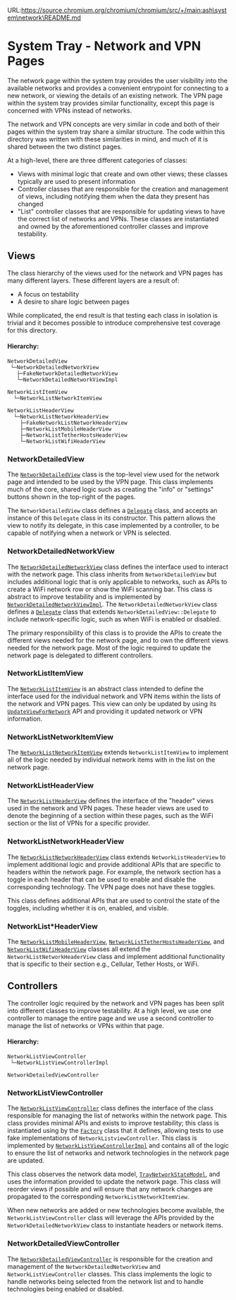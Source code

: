URL:https://source.chromium.org/chromium/chromium/src/+/main:ash\system\network\README.md
# System Tray - Network and VPN Pages

The network page within the system tray provides the user visibility into the
available networks and provides a convenient entrypoint for connecting to a new
network, or viewing the details of an existing network. The VPN page within the
system tray provides similar functionality, except this page is concerned with
VPNs instead of networks.

The network and VPN concepts are very similar in code and both of their pages
within the system tray share a similar structure. The code within this directory
was written with these similarities in mind, and much of it is shared between
the two distinct pages.

At a high-level, there are three different categories of classes:

* Views with minimal logic that create and own other views; these classes
  typically are used to present information
* Controller classes that are responsible for the creation and management of
  views, including notifying them when the data they present has changed
* "List" controller classes that are responsible for updating views to have the
  correct list of networks and VPNs. These classes are instantiated and owned by
  the aforementioned controller classes and improve testability.

## Views

The class hierarchy of the views used for the network and VPN pages has many
different layers. These different layers are a result of:

* A focus on testability
* A desire to share logic between pages

While complicated, the end result is that testing each class in isolation is
trivial and it becomes possible to introduce comprehensive test coverage for
this directory.

#### Hierarchy:
```
NetworkDetailedView
 └─NetworkDetailedNetworkView
   ├─FakeNetworkDetailedNetworkView
   └─NetworkDetailedNetworkViewImpl

NetworkListItemView
  └─NetworkListNetworkItemView

NetworkListHeaderView
  └─NetworkListNetworkHeaderView
    ├─FakeNetworkListNetworkHeaderView
    ├─NetworkListMobileHeaderView
    ├─NetworkListTetherHostsHeaderView
    └─NetworkListWifiHeaderView
```

### NetworkDetailedView

The [`NetworkDetailedView`](https://source.chromium.org/chromium/chromium/src/+/main:ash/system/network/network_detailed_view.h;l=35;drc=deb7584e0d9e42e1e31d243735a4be5b630cb57b)
class is the top-level view used for the network page and intended to be used by
the VPN page. This class implements much of the core, shared logic such as
creating the "info" or "settings" buttons shown in the top-right of the pages.

The `NetworkDetailedView` class defines a
[`Delegate`](https://source.chromium.org/chromium/chromium/src/+/main:ash/system/network/network_detailed_view.h;l=40-50;drc=deb7584e0d9e42e1e31d243735a4be5b630cb57b)
class, and accepts an instance of this `Delegate` class in its constructor. This
pattern allows the view to notify its delegate, in this case implemented by a
controller, to be capable of notifying when a network or VPN is selected.

### NetworkDetailedNetworkView

The
[`NetworkDetailedNetworkView`](https://source.chromium.org/chromium/chromium/src/+/main:ash/system/network/network_detailed_network_view.h;l=31;drc=deb7584e0d9e42e1e31d243735a4be5b630cb57b)
class defines the interface used to interact with the network page. This class
inherits from `NetworkDetailedView` but includes additional logic that is only
applicable to networks, such as APIs to create a WiFi network row or show the
WiFi scanning bar. This class is abstract to improve testability and is
implemented by
[`NetworkDetailedNetworkViewImpl`](https://source.chromium.org/chromium/chromium/src/+/main:ash/system/network/network_detailed_network_view_impl.h;l=24;drc=deb7584e0d9e42e1e31d243735a4be5b630cb57b).
The `NetworkDetailedNetworkView` class defines a
[`Delegate`](https://source.chromium.org/chromium/chromium/src/+/main:ash/system/network/network_detailed_network_view.h;l=35-60;drc=deb7584e0d9e42e1e31d243735a4be5b630cb57b)
class that extends `NetworkDetailedView::Delegate` to include network-specific
logic, such as when WiFi is enabled or disabled.

The primary responsibility of this class is to provide the APIs to create the
different views needed for the network page, and to own the different views
needed for the network page. Most of the logic required to update the network
page is delegated to different controllers.

### NetworkListItemView

The
[`NetworkListItemView`](https://source.chromium.org/chromium/chromium/src/+/main:ash/system/network/network_list_item_view.h;l=19;drc=4c290b90230aa54fd676924d74aa311aa68c566b)
is an abstract class intended to define the interface used for the individual
network and VPN items within the lists of the network and VPN pages. This view
can only be updated by using its
[`UpdateViewForNetwork`](https://source.chromium.org/chromium/chromium/src/+/main:ash/system/network/network_list_item_view.h;l=27;drc=4c290b90230aa54fd676924d74aa311aa68c566b)
API and providing it updated network or VPN information.

### NetworkListNetworkItemView

The
[`NetworkListNetworkItemView`](https://source.chromium.org/chromium/chromium/src/+/main:ash/system/network/network_list_network_item_view.h;l=23;drc=1854c614e8549f2b1dd0a891bf911d42323035cc)
extends `NetworkListItemView` to implement all of the logic needed by individual
network items with in the list on the network page.

### NetworkListHeaderView

The
[`NetworkListHeaderView`](https://source.chromium.org/chromium/chromium/src/+/main:ash/system/network/network_list_header_view.h;l=21;drc=deb7584e0d9e42e1e31d243735a4be5b630cb57b)
defines the interface of the "header" views used in the network and VPN pages.
These header views are used to denote the beginning of a section within these
pages, such as the WiFi section or the list of VPNs for a specific provider.

### NetworkListNetworkHeaderView

The
[`NetworkListNetworkHeaderView`](https://source.chromium.org/chromium/chromium/src/+/main:ash/system/network/network_list_network_header_view.h;l=25;drc=deb7584e0d9e42e1e31d243735a4be5b630cb57b)
class extends `NetworkListHeaderView` to implement additional logic and provide
additional APIs that are specific to headers within the network page. For
example, the network section has a toggle in each header that can be used to
enable and disable the corresponding technology. The VPN page does not have
these toggles.

This class defines additional APIs that are used to control the state of the
toggles, including whether it is on, enabled, and visible.

### NetworkList\*HeaderView

The
[`NetworkListMobileHeaderView`](https://source.chromium.org/chromium/chromium/src/+/main:ash/system/network/network_list_mobile_header_view.h;l=15;drc=869ec54af88f43b5f9236f849ceac5a79066b3c1),
[`NetworkListTetherHostsHeaderView`](https://source.chromium.org/chromium/chromium/src/+/main:ash/system/network/network_list_tether_hosts_header_view.h;l=16;drc=912e8ff344310668fae98ee2e41486045e675e3a),
and [`NetworkListWifiHeaderView`](https://source.chromium.org/chromium/chromium/src/+/main:ash/system/network/network_list_wifi_header_view.h;l=15;drc=869ec54af88f43b5f9236f849ceac5a79066b3c1)
classes all extend the `NetworkListNetworkHeaderView` class and implement additional
functionality that is specific to their section e.g., Cellular, Tether Hosts, or
WiFi.

## Controllers

The controller logic required by the network and VPN pages has been split into
different classes to improve testability. At a high level, we use one controller
to manage the entire page and we use a second controller to manage the list of
networks or VPNs within that page.

#### Hierarchy:
```
NetworkListViewController
 └─NetworkListViewControllerImpl

NetworkDetailedViewController
```

### NetworkListViewController

The
[`NetworkListViewController`](https://source.chromium.org/chromium/chromium/src/+/main:ash/system/network/network_list_view_controller.h;l=17;drc=3a215d1e60a3b32928a50d00ea07ae52ea491a16)
class defines the interface of the class responsible for managing the list of
networks within the network page. This class provides minimal APIs and exists to
improve testability; this class is instantiated using by the [`Factory`](https://source.chromium.org/chromium/chromium/src/+/main:ash/system/network/network_list_view_controller.h;l=19;drc=3a215d1e60a3b32928a50d00ea07ae52ea491a16)
class that it defines, allowing tests to use fake implementations of
`NetworkListviewController`. This class is implemented by
[`NetworkListViewControllerImpl`](https://source.chromium.org/chromium/chromium/src/+/main:ash/system/network/network_list_view_controller_impl.h;l=43;drc=deb7584e0d9e42e1e31d243735a4be5b630cb57b)
and contains all of the logic to ensure the list of networks and network
technologies in the network page are updated.

This class observes the network data model,
[`TrayNetworkStateModel`](https://source.chromium.org/chromium/chromium/src/+/main:ash/system/network/tray_network_state_model.h;l=28;drc=b8c7dcc70eebd36c4b68be590ca7b5654955002d),
and uses the information provided to update the network page. This class will
reorder views if possible and will ensure that any network changes are
propagated to the corresponding `NetworkListNetworkItemView`.

When new networks are added or new technologies become available, the
`NetworkListViewController` class will leverage the APIs provided by the
`NetworkDetailedNetworkView` class to instantiate headers or network items.

### NetworkDetailedViewController

The
[`NetworkDetailedViewController`](https://source.chromium.org/chromium/chromium/src/+/main:ash/system/network/network_detailed_view_controller.h;l=32;drc=deb7584e0d9e42e1e31d243735a4be5b630cb57b)
is responsible for the creation and management of the
`NetworkDetailedNetworkView` and `NetworkListViewController` classes. This class
implements the logic to handle networks being selected from the network list and
to handle technologies being enabled or disabled.

